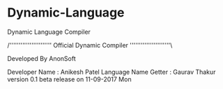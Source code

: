 # Dynamic-Language
Dynamic Language Compiler

/''''''''''''''''''''''' Official Dynamic Compiler ''''''''''''''''''''''\

 Developed By AnonSoft 
 
 Developer Name : Anikesh Patel
 Language Name Getter : Gaurav Thakur 
 version 0.1 beta 
 release on 11-09-2017 Mon
